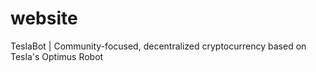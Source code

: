 # website
TeslaBot | Community-focused, decentralized cryptocurrency based on Tesla's Optimus Robot
